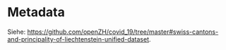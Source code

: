 # Metadata
Siehe: https://github.com/openZH/covid_19/tree/master#swiss-cantons-and-principality-of-liechtenstein-unified-dataset. 
